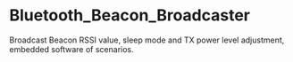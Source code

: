 # Bluetooth_Beacon_Broadcaster

Broadcast Beacon RSSI value, sleep mode and TX power level adjustment, embedded software of scenarios.
